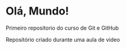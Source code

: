 # Olá, Mundo!
 Primeiro repositorio do curso de Git e GitHub

 Repositório criado durante uma aula de video
